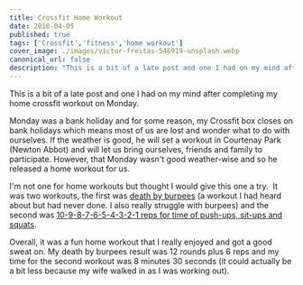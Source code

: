 ```yaml
---
title: Crossfit Home Workout
date: 2018-04-05
published: true
tags: ['Crossfit','fitness','home workout']
cover_image: ./images/victor-freitas-546919-unsplash.webp
canonical_url: false
description: "This is a bit of a late post and one I had on my mind after completing my home crossfit workout on Monday."
---
```


This is a bit of a late post and one I had on my mind after completing my home crossfit workout on Monday.

Monday was a bank holiday and for some reason, my Crossfit box closes on bank holidays which means most of us are lost and wonder what to do with ourselves. If the weather is good, he will set a workout in Courtenay Park (Newton Abbot) and will let us bring ourselves, friends and family to participate. However, that Monday wasn't good weather-wise and so he released a home workout for us.

I'm not one for home workouts but thought I would give this one a try.  It was two workouts, the first was [death by burpees](https://www.youtube.com/watch?v=hPhOQbj2ons) (a workout I had heard about but had never done. I also really struggle with burpees) and the second was [10-9-8-7-6-5-4-3-2-1 reps for time of push-ups, sit-ups and squats](https://www.youtube.com/watch?v=OTirhZOR7Xw).

Overall, it was a fun home workout that I really enjoyed and got a good sweat on. My death by burpees result was 12 rounds plus 6 reps and my time for the second workout was 8 minutes 30 seconds (it could actually be a bit less because my wife walked in as I was working out).
